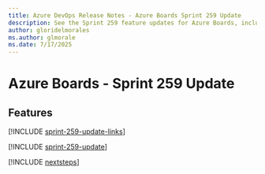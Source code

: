 ```yaml
---
title: Azure DevOps Release Notes - Azure Boards Sprint 259 Update
description: See the Sprint 259 feature updates for Azure Boards, including next steps.
author: gloridelmorales
ms.author: glmorale
ms.date: 7/17/2025
---
```


# Azure Boards - Sprint 259 Update

## Features

[!INCLUDE [sprint-259-update-links](../includes/boards/sprint-259-update-links.md)]

[!INCLUDE [sprint-259-update](../includes/boards/sprint-259-update.md)]

[!INCLUDE [nextsteps](../includes/nextsteps.md)]